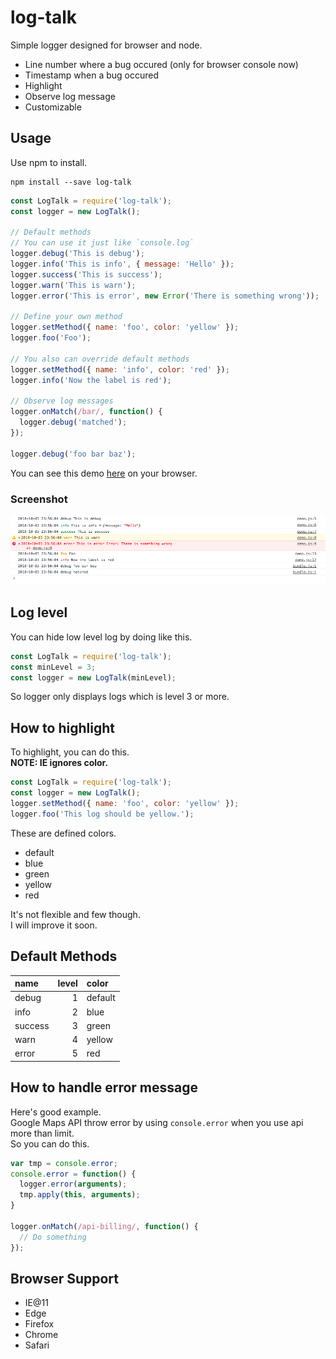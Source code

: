 # log-talk

Simple logger designed for browser and node.

- Line number where a bug occured (only for browser console now)
- Timestamp when a bug occured
- Highlight
- Observe log message
- Customizable

## Usage

Use npm to install.
```
npm install --save log-talk
```

```JavaScript
const LogTalk = require('log-talk');
const logger = new LogTalk();

// Default methods
// You can use it just like `console.log`
logger.debug('This is debug');
logger.info('This is info', { message: 'Hello' });
logger.success('This is success');
logger.warn('This is warn');
logger.error('This is error', new Error('There is something wrong'));

// Define your own method
logger.setMethod({ name: 'foo', color: 'yellow' });
logger.foo('Foo');

// You also can override default methods
logger.setMethod({ name: 'info', color: 'red' });
logger.info('Now the label is red');

// Observe log messages
logger.onMatch(/bar/, function() {
  logger.debug('matched');
});

logger.debug('foo bar baz');
```

You can see this demo [here](https://rikuson.github.io/log-talk/) on your browser.

### Screenshot

![screenshot](./docs/screenshot.png)

## Log level

You can hide low level log by doing like this.

```JavaScript
const LogTalk = require('log-talk');
const minLevel = 3;
const logger = new LogTalk(minLevel);
```

So logger only displays logs which is level 3 or more.

## How to highlight

To highlight, you can do this.  
**NOTE: IE ignores color.**

```JavaScript
const LogTalk = require('log-talk');
const logger = new LogTalk();
logger.setMethod({ name: 'foo', color: 'yellow' });
logger.foo('This log should be yellow.');
```

These are defined colors.
- default
- blue
- green
- yellow
- red

It's not flexible and few though.  
I will improve it soon.

## Default Methods

| name    | level | color   |
|:--------|------:|:--------|
| debug   |     1 | default | 
| info    |     2 | blue    | 
| success |     3 | green   | 
| warn    |     4 | yellow  | 
| error   |     5 | red     | 

## How to handle error message

Here's good example.  
Google Maps API throw error by using `console.error` when you use api more than limit.  
So you can do this.

```JavaScript
var tmp = console.error;
console.error = function() {
  logger.error(arguments);
  tmp.apply(this, arguments);
}

logger.onMatch(/api-billing/, function() {
  // Do something
});
```

## Browser Support

- IE@11
- Edge
- Firefox
- Chrome
- Safari

